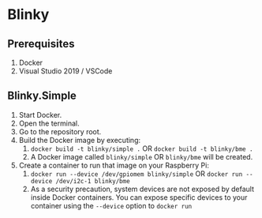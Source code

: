# Blinky

## Prerequisites

1. Docker
1. Visual Studio 2019 / VSCode

## Blinky.Simple

1. Start Docker.
2. Open the terminal.
3. Go to the repository root.
4. Build the Docker image by executing:
   1. `docker build -t blinky/simple .` OR `docker build -t blinky/bme .`
   2. A Docker image called `blinky/simple` OR `blinky/bme` will be created.
5. Create a container to run that image on your Raspberry Pi:
   1. `docker run --device /dev/gpiomem blinky/simple` OR `docker run --device /dev/i2c-1 blinky/bme`
   2. As a security precaution, system devices are not exposed by default inside Docker containers. You can expose specific devices to your container using the `--device` option to `docker run`
